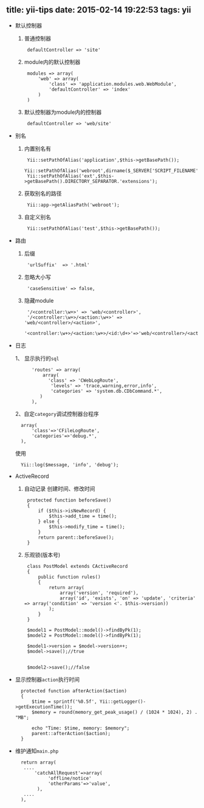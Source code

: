 title: yii-tips
date: 2015-02-14 19:22:53
tags: yii
---

- 默认控制器
    1. 普通控制器
    
            defaultController => 'site'
    
    2. module内的默认控制器    
    
            modules => array(
                'web' => array(
                    'class' => 'application.modules.web.WebModule',
                    'defaultController' => 'index'
                )
            )
    
    3. 默认控制器为module内的控制器
    
            defaultController => 'web/site'

- 别名

    1. 内置别名有
    
            Yii::setPathOfAlias('application',$this->getBasePath());
            Yii::setPathOfAlias('webroot',dirname($_SERVER['SCRIPT_FILENAME']));
            Yii::setPathOfAlias('ext',$this->getBasePath().DIRECTORY_SEPARATOR.'extensions');
    
    2. 获取别名的路径
    
            Yii::app->getAliasPath('webroot');

    3. 自定义别名

            Yii::setPathOfAlias('test',$this->getBasePath());

- 路由

    1. 后缀

            'urlSuffix'  => '.html'
    2. 忽略大小写
    
            'caseSensitive' => false,
    3. 隐藏module
        
            '/<controller:\w+>' => 'web/<controller>',
            '/<controller:\w+>/<action:\w+>' => 'web/<controller>/<action>',
            '<controller:\w+>/<action:\w+>/<id:\d+>'=>'web/<controller>/<action>'
- 日志

    1、 显示执行的``sql``

            'routes' => array(
                array(
                  'class' => 'CWebLogRoute',
                   'levels' => 'trace,warning,error,info',
                   'categories' => 'system.db.CDbCommand.*',
               )
            ),
    2、自定``category``调试控制器台程序

        array(
            'class'=>'CFileLogRoute',          
            'categories'=>'debug.*',
        ),
    使用

        Yii::log($message, 'info', 'debug');
- ActiveRecord

    1. 自动记录 创建时间、修改时间

            protected function beforeSave()
            {
                if ($this->isNewRecord) {
                    $this->add_time = time();
                } else {
                    $this->modify_time = time();
                }
                return parent::beforeSave();
            }



    2. 乐观锁(版本号)

            class PostModel extends CActiveRecord
            {
                public function rules()
                {
                    return array(
                        array('version', 'required'),
                        array('id', 'exists', 'on' => 'update', 'criteria' => array('condition' => 'version <'. $this->version))
                    );
                }
            }
            
            $model1 = PostModel::model()->findByPk(1);
            $model2 = PostModel::model()->findByPk(1);
            
            $model1->version = $model->version++;
            $model->save();//true
            
            
            $model2->save();//false

- 显示控制器``action``执行时间

        protected function afterAction($action)
        {
            $time = sprintf('%0.5f', Yii::getLogger()->getExecutionTime());
            $memory = round(memory_get_peak_usage() / (1024 * 1024), 2) . "MB";
        
            echo "Time: $time, memory: $memory";
            parent::afterAction($action);
        }

- 维护通知``main.php``

        return array(
         .... 
             'catchAllRequest'=>array(
                  'offline/notice'
                  'otherParams'=>'value',
              ),
         ....
        ),
